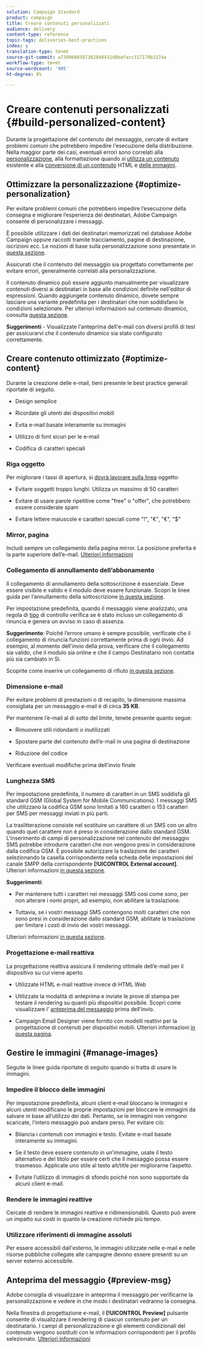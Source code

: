 ```yaml
---
solution: Campaign Standard
product: campaign
title: Creare contenuti personalizzati
audience: delivery
content-type: reference
topic-tags: deliveries-best-practices
index: y
translation-type: tm+mt
source-git-commit: a7300666587362048431d0bafacc317170b317aa
workflow-type: tm+mt
source-wordcount: '905'
ht-degree: 8%

---
```



# Creare contenuti personalizzati {#build-personalized-content}

Durante la progettazione del contenuto del messaggio, cercate di evitare problemi comuni che potrebbero impedire l&#39;esecuzione della distribuzione. Nella maggior parte dei casi, eventuali errori sono correlati alla [personalizzazione](../../designing/using/personalization.md), alla formattazione quando si [utilizza un contenuto](../../designing/using/using-existing-content.md) esistente e alla [conversione di un contenuto](../../designing/using/using-existing-content.md#converting-an-html-content) HTML e [delle immagini](../../designing/using/images.md).

## Ottimizzare la personalizzazione {#optimize-personalization}

Per evitare problemi comuni che potrebbero impedire l’esecuzione della consegna e migliorare l’esperienza dei destinatari,  Adobe Campaign consente di personalizzare i messaggi.

È possibile utilizzare i dati dei destinatari memorizzati nel database Adobe Campaign  oppure raccolti tramite tracciamento, pagine di destinazione, iscrizioni ecc.
Le nozioni di base sulla personalizzazione sono presentate in [questa sezione](../../designing/using/personalization.md).

Assicurati che il contenuto del messaggio sia progettato correttamente per evitare errori, generalmente correlati alla personalizzazione.

Il contenuto dinamico può essere aggiunto manualmente per visualizzare contenuti diversi ai destinatari in base alle condizioni definite nell&#39;editor di espressioni. Quando aggiungete contenuto dinamico, dovete sempre lasciare una variante predefinita per i destinatari che non soddisfano le condizioni selezionate.
Per ulteriori informazioni sul contenuto dinamico, consulta [questa sezione](../../designing/using/personalization.md#defining-dynamic-content-in-an-email).

**Suggerimenti** - Visualizzate l&#39;anteprima dell&#39;e-mail con diversi profili di test per assicurarvi che il contenuto dinamico sia stato configurato correttamente.

## Creare contenuto ottimizzato {#optimize-content}

Durante la creazione delle e-mail, tieni presente le best practice generali riportate di seguito.

* Design semplice

* Ricordate gli utenti dei dispositivi mobili

* Evita e-mail basate interamente su immagini

* Utilizzo di font sicuri per le e-mail

* Codifica di caratteri speciali

### Riga oggetto

Per migliorare i tassi di apertura, si [dovrà lavorare sulla linea](../../designing/using/subject-line.md) oggetto:

* Evitare soggetti troppo lunghi. Utilizza un massimo di 50 caratteri

* Evitare di usare parole ripetitive come &quot;free&quot; o &quot;offer&quot;, che potrebbero essere considerate spam

* Evitare lettere maiuscole e caratteri speciali come &quot;!&quot;, &quot;€&quot;, &quot;€&quot;, &quot;$&quot;

### Mirror, pagina

Includi sempre un collegamento della pagina mirror. La posizione preferita è la parte superiore dell’e-mail. [Ulteriori informazioni](../../designing/using/personalization.md#adding-a-content-block)

### Collegamento di annullamento dell’abbonamento

Il collegamento di annullamento della sottoscrizione è essenziale. Deve essere visibile e valido e il modulo deve essere funzionale. Scopri le linee guida per l’annullamento della sottoscrizione [in questa sezione](../../designing/using/personalization.md#about-targeting-dimension).

Per impostazione predefinita, quando il messaggio viene analizzato, una regola di [tipo](../../sending/using/control-rules.md) di controllo verifica se è stato incluso un collegamento di rinuncia e genera un avviso in caso di assenza.

**Suggerimento**: Poiché l’errore umano è sempre possibile, verificate che il collegamento di rinuncia funzioni correttamente prima di ogni invio. Ad esempio, al momento dell&#39;invio della prova, verificare che il collegamento sia valido, che il modulo sia online e che il campo Destinatario non contatta più sia cambiato in Sì.

Scoprite come inserire un collegamento di rifiuto [in questa sezione](../../designing/using/personalization.md#adding-a-content-block).

### Dimensione e-mail

Per evitare problemi di prestazioni o di recapito, la dimensione massima consigliata per un messaggio e-mail è di circa **35 KB**.

Per mantenere l’e-mail al di sotto del limite, tenete presente quanto segue:

* Rimuovere stili ridondanti o inutilizzati

* Spostare parte del contenuto dell’e-mail in una pagina di destinazione

* Riduzione del codice

Verificare eventuali modifiche prima dell&#39;invio finale

### Lunghezza SMS

Per impostazione predefinita, il numero di caratteri in un SMS soddisfa gli standard GSM (Global System for Mobile Communications). I messaggi SMS che utilizzano la codifica GSM sono limitati a 160 caratteri o 153 caratteri per SMS per messaggi inviati in più parti.

La traslitterazione consiste nel sostituire un carattere di un SMS con un altro quando quel carattere non è preso in considerazione dallo standard GSM. L&#39;inserimento di campi di personalizzazione nel contenuto del messaggio SMS potrebbe introdurre caratteri che non vengono presi in considerazione dalla codifica GSM. È possibile autorizzare la traslazione dei caratteri selezionando la casella corrispondente nella scheda delle impostazioni del canale SMPP della corrispondente **[!UICONTROL External account]**.
Ulteriori informazioni [in questa sezione](../../administration/using/configuring-sms-channel.md#sms-encoding--length-and-transliteration).

**Suggerimenti**:

* Per mantenere tutti i caratteri nei messaggi SMS così come sono, per non alterare i nomi propri, ad esempio, non abilitare la traslazione.

* Tuttavia, se i vostri messaggi SMS contengono molti caratteri che non sono presi in considerazione dallo standard GSM, abilitate la traslazione per limitare i costi di invio dei vostri messaggi.

Ulteriori informazioni [in questa sezione](../../administration/using/configuring-sms-channel.md#sms-encoding--length-and-transliteration).

### Progettazione e-mail reattiva

La progettazione reattiva assicura il rendering ottimale dell’e-mail per il dispositivo su cui viene aperto.

* Utilizzate HTML e-mail reattive invece di HTML Web

* Utilizzate la modalità di anteprima e inviate le prove di stampa per testare il rendering su quanti più dispositivi possibile. Scopri come visualizzare l’ [anteprima del messaggio](../../sending/using/previewing-messages.md) prima dell’invio.

* Campaign Email Designer viene fornito con modelli reattivi per la progettazione di contenuti per dispositivi mobili. Ulteriori informazioni [in questa pagina](../../designing/using/using-reusable-content.md#content-templates).

## Gestire le immagini {#manage-images}

Seguite le linee guida riportate di seguito quando si tratta di usare le immagini.

### Impedire il blocco delle immagini

Per impostazione predefinita, alcuni client e-mail bloccano le immagini e alcuni utenti modificano le proprie impostazioni per bloccare le immagini da salvare in base all’utilizzo dei dati. Pertanto, se le immagini non vengono scaricate, l&#39;intero messaggio può andare perso. Per evitare ciò:

* Bilancia i contenuti con immagini e testo. Evitate e-mail basate interamente su immagini.

* Se il testo deve essere contenuto in un’immagine, usate il testo alternativo e del titolo per essere certi che il messaggio possa essere trasmesso. Applicate uno stile al testo alt/title per migliorarne l’aspetto.

* Evitate l’utilizzo di immagini di sfondo poiché non sono supportate da alcuni client e-mail.

### Rendere le immagini reattive

Cercate di rendere le immagini reattive e ridimensionabili. Questo può avere un impatto sui costi in quanto la creazione richiede più tempo.

### Utilizzare riferimenti di immagine assoluti

Per essere accessibili dall&#39;esterno, le immagini utilizzate nelle e-mail e nelle risorse pubbliche collegate alle campagne devono essere presenti su un server esterno accessibile.

## Anteprima del messaggio {#preview-msg}

 Adobe consiglia di visualizzare in anteprima il messaggio per verificarne la personalizzazione e vedere in che modo i destinatari vedranno la consegna.

Nella finestra di progettazione e-mail, il **[!UICONTROL Preview]** pulsante consente di visualizzare il rendering di ciascun contenuto per un destinatario. I campi di personalizzazione e gli elementi condizionali del contenuto vengono sostituiti con le informazioni corrispondenti per il profilo selezionato. [Ulteriori informazioni](../../sending/using/previewing-messages.md)

